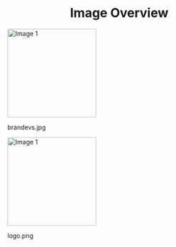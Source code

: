 <h1 style ="text-align: center;"> Image Overview </h1>
<div>
<div>
<img src="https://media.evkx.net/multimedia/models/nio/brandevs_xst.jpg" alt="Image 1" style="width: 200px;">
<p>brandevs.jpg</p>
</div>
<div>
<img src="https://media.evkx.net/multimedia/models/nio/logo_xst.png" alt="Image 1" style="width: 200px;">
<p>logo.png</p>
</div>
</div>
